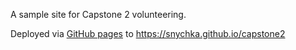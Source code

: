 A sample site for Capstone 2 volunteering.

Deployed via [GitHub pages](https://docs.github.com/en/pages/getting-started-with-github-pages/creating-a-github-pages-site) to https://snychka.github.io/capstone2